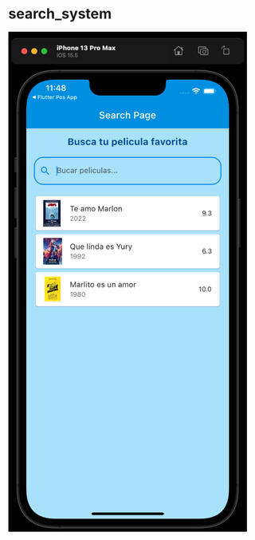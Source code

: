 # search_system

![Alt text](https://github.com/falconsoft3d/images/blob/main/find_movies.png?raw=true "Marlon Odoo")
